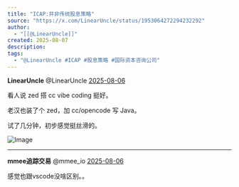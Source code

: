 ```yaml
---
title: "ICAP:并非传统股息策略"
source: "https://x.com/LinearUncle/status/1953064272294232292"
author:
  - "[[@LinearUncle]]"
created: 2025-08-07
description:
tags:
  - "@LinearUncle #ICAP #股息策略 #国际资本咨询公司"
---
```

**LinearUncle** @LinearUncle [2025-08-06](https://x.com/LinearUncle/status/1953064272294232292)

看人说 zed 搭 cc vibe coding 挺好。

老汉也装了个 zed，加 cc/opencode 写 Java。

试了几分钟，初步感觉挺丝滑的。

![Image](https://pbs.twimg.com/media/Gxqs8DraMAAvNsg?format=jpg&name=large)

---

**mmee追踪交易** @mmee\_io [2025-08-06](https://x.com/mmee_io/status/1953176263453229392)

感觉也跟vscode没啥区别。。
